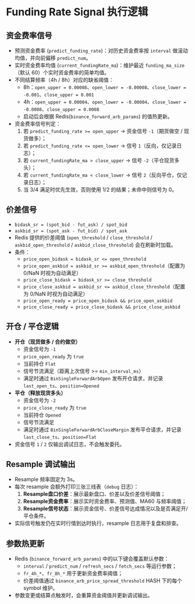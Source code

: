 # Funding Rate Signal 执行逻辑

## 资金费率信号

- 预测资金费率 (`predict_funding_rate`)：对历史资金费率按 `interval` 做滚动均值，并向前偏移 `predict_num`。
- 实时资金费率均值 (`current_fundingRate_ma`)：维护最近 `funding_ma_size`（默认 60）个实时资金费率的简单均值。
- 不同结算频率（4h / 8h）对应的缺省阈值：
  - 8h：`open_upper = 0.00008`、`open_lower = -0.00008`、`close_lower = -0.001`、`close_upper = 0.001`
  - 4h：`open_upper = 0.00004`、`open_lower = -0.00004`、`close_lower = -0.0008`、`close_upper = 0.0008`
  - 启动后会根据 Redis(`binance_forward_arb_params`) 的值热更新。
- 资金费率信号判定：
  1. 若 `predict_funding_rate >= open_upper` → 资金信号 `-1`（期货做空 / 现货做多）；
  2. 若 `predict_funding_rate <= open_lower` → 信号 `1`（反向，仅记录日志）；
  3. 若 `current_fundingRate_ma > close_upper` → 信号 `-2`（平仓现货多头）；
  4. 若 `current_fundingRate_ma < close_lower` → 信号 `2`（反向平仓，仅记录日志）；
  5. 当 3/4 满足时优先生效，否则使用 1/2 的结果；未命中则信号为 0。

## 价差信号

- `bidask_sr = (spot_bid - fut_ask) / spot_bid`
- `askbid_sr = (spot_ask - fut_bid) / spot_ask`
- Redis 提供的价差阈值 (`open_threshold` / `close_threshold` / `askbid_open_threshold` / `askbid_close_threshold`) 会在刷新时加载。
- 条件：
  - `price_open_bidask = bidask_sr <= open_threshold`
  - `price_open_askbid = askbid_sr >= askbid_open_threshold`（配置为 0/NaN 时视为自动满足）
  - `price_close_bidask = bidask_sr >= close_threshold`
  - `price_close_askbid = askbid_sr <= askbid_close_threshold`（配置为 0/NaN 时视为自动满足）
  - `price_open_ready = price_open_bidask && price_open_askbid`
  - `price_close_ready = price_close_bidask && price_close_askbid`

## 开仓 / 平仓逻辑

- **开仓（现货做多 / 合约做空）**
  - 资金信号为 `-1`
  - `price_open_ready` 为 `true`
  - 当前持仓 `Flat`
  - 信号节流满足（距离上次信号 >= `min_interval_ms`）
  - 满足时通过 `BinSingleForwardArbOpen` 发布开仓请求，并记录 `last_open_ts`、`position=Opened`
- **平仓（释放现货多头）**
  - 资金信号为 `-2`
  - `price_close_ready` 为 `true`
  - 当前持仓 `Opened`
  - 信号节流满足
  - 满足时通过 `BinSingleForwardArbCloseMargin` 发布平仓请求，并记录 `last_close_ts`、`position=Flat`
- 资金信号 `1` / `2` 仅输出调试日志，不会触发委托。

## Resample 调试输出

- Resample 频率固定为 3s。
- 每次 resample 会额外打印三张三线表（`debug` 日志）：
  1. **Resample盘口价差**：展示最新盘口、价差以及价差信号阈值；
  2. **Resample资金费率**：展示实时资金费率、预测值、MA60 与频率阈值；
  3. **Resample信号状态**：展示资金信号、价差信号达成情况以及是否满足开/平仓条件。
- 实际信号触发仍在实时行情到达时执行，resample 日志用于复盘和排查。

## 参数热更新

- Redis (`binance_forward_arb_params`) 中的以下键会覆盖默认参数：
  - `interval` / `predict_num` / `refresh_secs` / `fetch_secs` 等运行参数；
  - `fr_4h_*`、`fr_8h_*` 用于更新资金费率阈值；
  - 价差阈值通过 `binance_arb_price_spread_threshold` HASH 下的每个 symbol 维护。
- 参数变更或结算点触发时，会重算资金阈值并更新调试输出。

